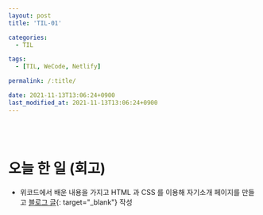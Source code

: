 ```yaml
---
layout: post
title: 'TIL-01'

categories:
  - TIL

tags:
  - [TIL, WeCode, Netlify]

permalink: /:title/

date: 2021-11-13T13:06:24+0900
last_modified_at: 2021-11-13T13:06:24+0900
---
```


<br>
<br>

# 오늘 한 일 (회고)

- 위코드에서 배운 내용을 가지고 HTML 과 CSS 를 이용해 자기소개 페이지를 만들고 [블로그 글](https://1day1commit.github.io/html-css/html-css-1/){: target="\_blank"} 작성
